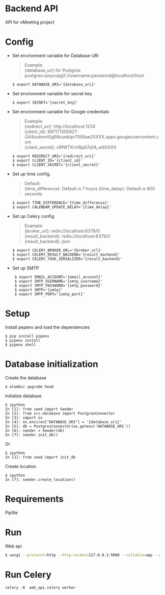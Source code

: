
# Backend API  
API for vMeeting project  
# Config  
- Set environment variable for Database URI  
	> Example:    
	 {database_uri} for Postgres:  postgres+psycopg2://username:password@localhost/host  
  
	```  
	$ export DATABASE_URI='{database_uri}'  
	```  
	  
- Set environment variable for secret key  
	```  
	$ export SECRET='{secret_key}'  
	```  
- Set environment variable for Google credentials  
	> Example:    
	> {redirect_uri}: http://localhost:1234    
	> {client_id}: 687171305927-i344oubmrt0g58ouebtpr7056ae2XXXX.apps.googleusercontent.com    
	> {client_secret}: v9fWTXvV8ja57q1A_w6XXXX  
	```  
	$ export REDIRECT_URI='{redirect_uri}'  
	$ export CLIENT_ID='{client_id}'  
	$ export CLIENT_SECRET='{client_secret}'  
	```  
- Set up time config.    
	> Default:    
	> {time_difference}:  Default is 7 hours 
	> {time_delay}: Default is 600 seconds
	```  
	$ export TIME_DIFFERENCE='{time_difference}'  
	$ export CALENDAR_UPDATE_DELAY='{time_delay}'
	```  
  
- Set up Celery config  
    > Example:    
    > {broker_url}: redis://localhost:6379/0    
    > {result_backend}: redis://localhost:6379/0    
    > {result_backend}: json  
	 ```  
	 $ export CELERY_BROKER_URL='{broker_url}'  
	 $ export CELERY_RESULT_BACKEND='{result_backend}' 
	 $ export CELERY_TASK_SERIALIZER='{result_backend}'
	 ```  
- Set up SMTP
    ```  
	 $ export EMAIL_ACCOUNT='{email_account}'  
	 $ export SMTP_USERNAME='{smtp_username}' 
	 $ export SMTP_PASSWORD='{smtp_password}'
	 $ export SMTP='{smtp}'
	 $ export SMTP_PORT='{smtp_port}'
	 ```  
  
# Setup  
  
Install pepenv and load the dependencies  
```  
$ pip install pipenv  
$ pipenv install  
$ pipenv shell  
```  
  
# Database initialization  
  
Create the database  
```  
$ alembic upgrade head  
```  
  
Initialize database  
```  
$ ipython  
In [1]: from seed import Seeder  
In [2]: from src.database import PostgresConnector  
In [3]: import os  
In [4]: os.environ["DATABASE_URI"] = '{database_uri}'  
In [5]: db = PostgresConnector(os.getenv('DATABASE_URI'))  
In [6]: seeder = Seeder(db)  
In [7]: seeder.init_db()  
```  
Or   
```  
$ ipython  
In [1]: from seed import init_db  
```  
  
  
Create location  
```  
$ ipython  
In [7]: seeder.create_location()  
```  
  
  
# Requirements  
Pipfile  
  
# Run  
Web api  
```sh  
$ uwsgi --protocol=http --http-socket=127.0.0.1:5000 --callable=app --wsgi-file=web_api.py --lazy-apps --processes=5  
```  
  
  
# Run Celery   
```
celery -A  web_api.celery worker  
```
